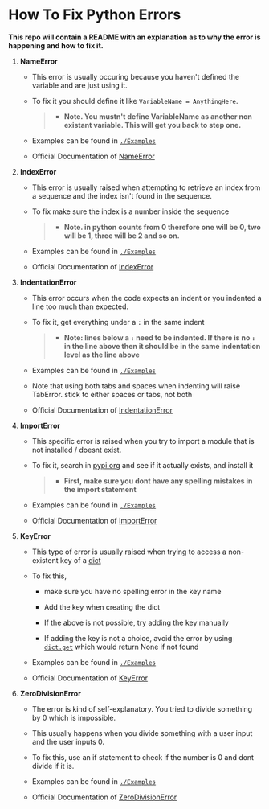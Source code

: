 # **How To Fix Python Errors**

**This repo will contain a README with an explanation as to why the error is happening and how to fix it.**

1. **NameError**

    - This error is usually occuring because you haven't defined the variable and are just using it.

    - To fix it you should define it like `VariableName = AnythingHere`.

        > - **Note. You mustn't define VariableName as another non existant variable. This will get you back to step one.**

    - Examples can be found in [`./Examples`](https://github.com/TheUntraceable/HowToFixPythonErrors/tree/main/Examples)

    - Official Documentation of [NameError](https://docs.python.org/3/library/exceptions.html#NameError)

2. **IndexError**
    - This error is usually raised when attempting to retrieve an index from a sequence and the index isn't found in the sequence.

    - To fix make sure the index is a number inside the sequence

        > - **Note. in python counts from 0 therefore one will be 0, two will be 1, three will be 2 and so on.**

    - Examples can be found in [`./Examples`](https://github.com/TheUntraceable/HowToFixPythonErrors/tree/main/Examples)

    - Official Documentation of [IndexError](https://docs.python.org/3/library/exceptions.html#IndexError)

3. **IndentationError**
    - This error occurs when the code expects an indent or you indented a line too much than expected.

    - To fix it, get everything under a `:` in the same indent

        > - **Note: lines below a `:` need to be indented. If there is no `:` in the line above then it should be in the same indentation level as the line above**

    - Examples can be found in [`./Examples`](https://github.com/TheUntraceable/HowToFixPythonErrors/tree/main/Examples)

    - Note that using both tabs and spaces when indenting will raise TabError. stick to either spaces or tabs, not both

    - Official Documentation of [IndentationError](https://docs.python.org/3/library/exceptions.html#IndentationError)

4. **ImportError**
    - This specific error is raised when you try to import a module that is not installed / doesnt exist.

    - To fix it, search in [pypi.org](https://pypi.org) and see if it actually exists, and install it

       > - **First, make sure you dont have any spelling mistakes in the import statement**

    - Examples can be found in [`./Examples`](https://github.com/TheUntraceable/HowToFixPythonErrors/tree/main/Examples)

    - Official Documentation of [ImportError](https://docs.python.org/3/library/exceptions.html#ImportError)

5. **KeyError**
    - This type of error is usually raised when trying to access a non-existent key of a [dict](https://docs.python.org/3/library/stdtypes.html#dict)

    - To fix this,

        - make sure you have no spelling error in the key name

        - Add the key when creating the dict

        - If the above is not possible, try adding the key manually

        - If adding the key is not a choice, avoid the error by using  [`dict.get`](https://docs.python.org/3/library/stdtypes.html#dict.get) which would return None if not found

    - Examples can be found in [`./Examples`](https://github.com/TheUntraceable/HowToFixPythonErrors/tree/main/Examples)

    - Official Documentation of [KeyError](https://docs.python.org/3/library/exceptions.html#KeyError)

6. **ZeroDivisionError**
    - The error is kind of self-explanatory. You tried to divide something by 0 which is impossible.

    - This usually happens when you divide something with a user input and the user inputs 0.

    - To fix this, use an if statement to check if the number is 0 and dont divide if it is.

    - Examples can be found in [`./Examples`](https://github.com/TheUntraceable/HowToFixPythonErrors/tree/main/Examples)

    - Official Documentation of [ZeroDivisionError](https://docs.python.org/3/library/exceptions.html#ZeroDivisionError)
